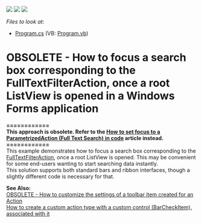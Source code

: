 <!-- default badges list -->
![](https://img.shields.io/endpoint?url=https://codecentral.devexpress.com/api/v1/VersionRange/134075658/10.1.5%2B)
[![](https://img.shields.io/badge/Open_in_DevExpress_Support_Center-FF7200?style=flat-square&logo=DevExpress&logoColor=white)](https://supportcenter.devexpress.com/ticket/details/E807)
[![](https://img.shields.io/badge/📖_How_to_use_DevExpress_Examples-e9f6fc?style=flat-square)](https://docs.devexpress.com/GeneralInformation/403183)
<!-- default badges end -->
<!-- default file list -->
*Files to look at*:

* [Program.cs](./CS/WinSolution.Win/Program.cs) (VB: [Program.vb](./VB/WinSolution.Win/Program.vb))
<!-- default file list end -->
# OBSOLETE - How to focus a search box corresponding to the FullTextFilterAction, once a root ListView is opened in a Windows Forms application


<p><strong>============</strong><br><strong>This approach is obsolete. Refer to the <a href="https://www.devexpress.com/Support/Center/p/Q559647">How to set focus to a ParametrizedAction (Full Text Search) in code</a> article instead.</strong><br><strong>============</strong><br>This example demonstrates how to focus a search box corresponding to the <a href="http://documentation.devexpress.com/#Xaf/clsDevExpressExpressAppSystemModuleFilterControllertopic"><u>FullTextFilterAction</u></a>, once a root ListView is opened. This may be convenient for some end-users wanting to start searching data instantly.<br> This solution supports both standard bars and ribbon interfaces, though a slightly different code is necessary for that.</p>
<p><strong>See Also:</strong><br> <a href="https://www.devexpress.com/Support/Center/p/E1098">OBSOLETE - How to customize the settings of a toolbar item created for an Action</a><br> <a href="https://www.devexpress.com/Support/Center/p/E1977">How to create a custom action type with a custom control (BarCheckItem), associated with it</a></p>

<br/>


